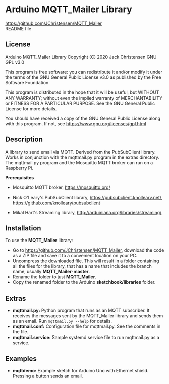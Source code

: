 # Arduino MQTT_Mailer Library
<https://github.com/JChristensen/MQTT_Mailer>  
README file  

## License
Arduino MQTT_Mailer Library Copyright (C) 2020 Jack Christensen GNU GPL v3.0

This program is free software: you can redistribute it and/or modify it under the terms of the GNU General Public License v3.0 as published by the Free Software Foundation.

This program is distributed in the hope that it will be useful, but WITHOUT ANY WARRANTY; without even the implied warranty of MERCHANTABILITY or FITNESS FOR A PARTICULAR PURPOSE.  See the GNU General Public License for more details.

You should have received a copy of the GNU General Public License along with this program. If not, see <https://www.gnu.org/licenses/gpl.html>

## Description
A library to send email via MQTT. Derived from the PubSubClient library. Works in conjunction with the mqttmail.py program in the extras directory. The mqttmail.py program and the Mosquitto MQTT broker can run on a Raspberry Pi.

**Prerequisites**  

- Mosquitto MQTT broker, <https://mosquitto.org/>

- Nick O'Leary's PubSubClient library, <https://pubsubclient.knolleary.net/>, <https://github.com/knolleary/pubsubclient>

- Mikal Hart's Streaming library, <http://arduiniana.org/libraries/streaming/>


## Installation
To use the **MQTT_Mailer** library:

- Go to https://github.com/JChristensen/MQTT_Mailer, download the code as a ZIP file and save it to a convenient location on your PC.
- Uncompress the downloaded file.  This will result in a folder containing all the files for the library, that has a name that includes the branch name, usually **MQTT_Mailer-master**.
- Rename the folder to just **MQTT_Mailer**.
- Copy the renamed folder to the Arduino **sketchbook/libraries** folder.

## Extras
- **mqttmail.py:** Python program that runs as an MQTT subscriber. It receives the messages sent by the MQTT_Mailer library and sends them as an email. Run `mqttmail.py --help` for details.
- **mqttmail.conf:** Configuration file for mqttmail.py. See the comments in the file.
- **mqttmail.service:** Sample systemd service file to run mqttmail.py as a service.

## Examples
- **mqttdemo:** Example sketch for Arduino Uno with Ethernet shield. Pressing a button sends an email.


